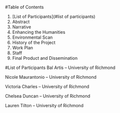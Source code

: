 #Table of Contents
1. [List of Participants](#list of participants)
2. Abstract
3. Narrative
  1. Enhancing the Humanities
  2. Environmental Scan
  3. History of the Project
  4. Work Plan
  5. Staff
  6. Final Product and Dissemination
  
#List of Participants
Bal Artis – University of Richmond

Nicole Maurantonio – University of Richmond

Victoria Charles – University of Richmond

Chelsea Duncan – University of Richmond

Lauren Tilton – University of Richmond

